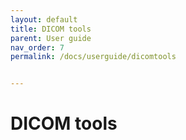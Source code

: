 ```yaml
---
layout: default
title: DICOM tools
parent: User guide
nav_order: 7
permalink: /docs/userguide/dicomtools


---
```


# DICOM tools